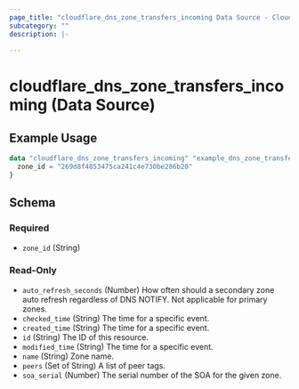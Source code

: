 ```yaml
---
page_title: "cloudflare_dns_zone_transfers_incoming Data Source - Cloudflare"
subcategory: ""
description: |-
  
---
```


# cloudflare_dns_zone_transfers_incoming (Data Source)



## Example Usage

```terraform
data "cloudflare_dns_zone_transfers_incoming" "example_dns_zone_transfers_incoming" {
  zone_id = "269d8f4853475ca241c4e730be286b20"
}
```

<!-- schema generated by tfplugindocs -->
## Schema

### Required

- `zone_id` (String)

### Read-Only

- `auto_refresh_seconds` (Number) How often should a secondary zone auto refresh regardless of DNS NOTIFY.
Not applicable for primary zones.
- `checked_time` (String) The time for a specific event.
- `created_time` (String) The time for a specific event.
- `id` (String) The ID of this resource.
- `modified_time` (String) The time for a specific event.
- `name` (String) Zone name.
- `peers` (Set of String) A list of peer tags.
- `soa_serial` (Number) The serial number of the SOA for the given zone.


